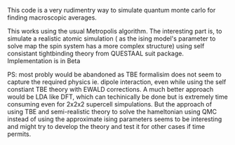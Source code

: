 This code is a very rudimentry way to simulate quantum monte carlo for finding macroscopic averages. 

This works using the usual Metropolis algorithm. The interesting part is, to simulate a realistic atomic simulation ( as the ising model's parameter to solve map the spin system has a more complex structure) using self consistant tightbinding theory from QUESTAAL suit package. Implementation is in Beta 

PS: most probly would be abandoned as TBE formalisim does not seem to capture the required physics ie. dipole interaction, even while using the self constiant TBE theory with EWALD corrections. A much better approach would be LDA like DFT, which can techinically be done but is extremely time consuming even for 2x2x2 supercell simpulations. But the approach of using TBE and semi-realistic theory to solve the hameltonian using QMC instead of using the approximate ising parameters seems to be interesting and might try to develop the theory and test it for other cases if time permits.
